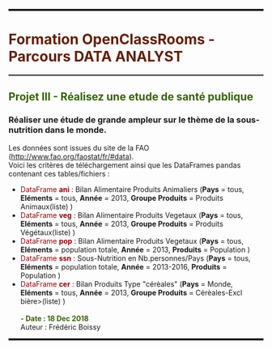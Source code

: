 <hr style="height: 4px; color: #839D2D; width: 100%; ">

# <font color='#61210B'>Formation OpenClassRooms   -   Parcours DATA ANALYST</font>

<hr style="height: 2px; color: #839D2D; width: 100%; ">

## <font color='#38610B'>Projet III  - Réalisez une etude de santé publique</font>
### Réaliser une étude de grande ampleur sur le thème de la sous-nutrition dans le monde.
Les données sont issues du site de la FAO (<http://www.fao.org/faostat/fr/#data>).  
Voici les critères de téléchargement ainsi que les DataFrames pandas contenant ces tables/fichiers :  
* <font color='#8A0808'>DataFrame <strong>ani</strong></font> : Bilan Alimentaire Produits Animaliers (**Pays** = tous, **Eléments** = tous, **Année** = 2013, **Groupe Produits** = Produits Animaux(liste) )
* <font color='#8A0808'>DataFrame <strong>veg</strong></font> : Bilan Alimentaire Produits Vegetaux (**Pays** = tous, **Eléments** = tous, **Année** = 2013, **Groupe Produits** = Produits Végétaux(liste) )
* <font color='#8A0808'>DataFrame <strong>pop</strong></font> : Bilan Alimentaire Produits Vegetaux (**Pays** = tous, **Eléments** = population totale, **Année** = 2013, **Produits** = Population )
* <font color='#8A0808'>DataFrame <strong>ssn</strong></font> : Sous-Nutrition en Nb.personnes/Pays (**Pays** = tous, **Eléments** = population totale, **Année** = 2013-2016, **Produits** = Population )
* <font color='#8A0808'>DataFrame <strong>cer</strong></font> : Bilan Produits Type "cérèales" (**Pays** = Monde, **Eléments** = tous, **Année** = 2013, **Groupe Produits** = Cérèales-Excl bière>(liste) )
<br />&nbsp;<br />
**<font color='#38610B'>- Date : 18 Dec 2018</font>**  
Auteur : Frédéric Boissy
<hr style="height: 4px; color: #839D2D; width: 100%; ">
